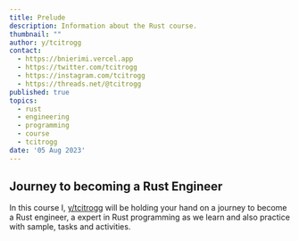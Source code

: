 ```yaml
---
title: Prelude
description: Information about the Rust course.
thumbnail: ""
author: y/tcitrogg
contact:
  - https://bnierimi.vercel.app
  - https://twitter.com/tcitrogg
  - https://instagram.com/tcitrogg
  - https://threads.net/@tcitrogg
published: true
topics:
  - rust
  - engineering
  - programming
  - course
  - tcitrogg
date: '05 Aug 2023'
---
```


## Journey to becoming a Rust Engineer
In this course I, [y/tcitrogg](https://bnierimi.vercel.app) will be holding your hand on a journey to become a Rust engineer, a expert in Rust programming as we learn and also practice with sample, tasks and activities.